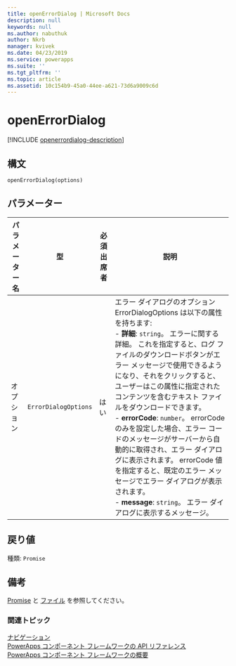 ```yaml
---
title: openErrorDialog | Microsoft Docs
description: null
keywords: null
ms.author: nabuthuk
author: Nkrb
manager: kvivek
ms.date: 04/23/2019
ms.service: powerapps
ms.suite: ''
ms.tgt_pltfrm: ''
ms.topic: article
ms.assetid: 10c154b9-45a0-44ee-a621-73d6a9009c6d
---
```

# <a name="openerrordialog"></a>openErrorDialog

[!INCLUDE [openerrordialog-description](includes/openerrordialog-description.md)]

## <a name="syntax"></a>構文

`openErrorDialog(options)`

## <a name="parameters"></a>パラメーター

| パラメーター名|型|必須出席者|説明|
| ------------- |----|--------|-----------|
|オプション|`ErrorDialogOptions`|はい|エラー ダイアログのオプション ErrorDialogOptions は以下の属性を持ちます: <br/>- **詳細**: `string`。 エラーに関する詳細。 これを指定すると、ログ ファイルのダウンロードボタンがエラー メッセージで使用できるようになり、それをクリックすると、ユーザーはこの属性に指定されたコンテンツを含むテキスト ファイルをダウンロードできます。<br/>- **errorCode**: `number`。 errorCode のみを設定した場合、エラー コードのメッセージがサーバーから自動的に取得され、エラー ダイアログに表示されます。 errorCode 値を指定すると、既定のエラー メッセージでエラー ダイアログが表示されます。<br/>- **message**: `string`。 エラー ダイアログに表示するメッセージ。|

## <a name="return-value"></a>戻り値

種類: `Promise`

## <a name="remarks"></a>備考

[Promise](https://developer.mozilla.org/docs/Web/JavaScript/Reference/Global_Objects/Promise) と [ファイル](https://developer.mozilla.org/docs/Web/API/File) を参照してください。


### <a name="related-topics"></a>関連トピック

[ナビゲーション](../navigation.md)<br/>
[PowerApps コンポーネント フレームワークの API リファレンス](../../reference/index.md)<br/>
[PowerApps コンポーネント フレームワークの概要](../../overview.md)